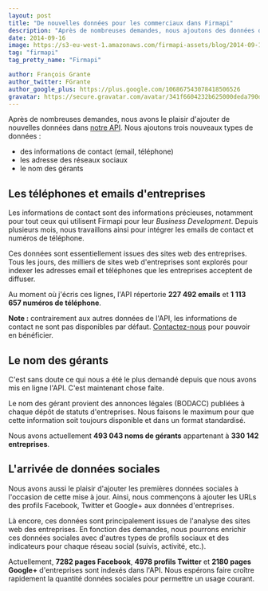 ```yaml
---
layout: post
title: "De nouvelles données pour les commerciaux dans Firmapi"
description: "Après de nombreuses demandes, nous ajoutons des données de contact, les adresse des réseaux sociaux et le nom des gérants des entreprises dans l'API."
date: 2014-09-16
image: https://s3-eu-west-1.amazonaws.com/firmapi-assets/blog/2014-09-17/article.png
tag: "firmapi"
tag_pretty_name: "Firmapi"

author: François Grante
author_twitter: FGrante
author_google_plus: https://plus.google.com/106867543078418506526
gravatar: https://secure.gravatar.com/avatar/341f6604232b625000deda790d8d39cd?d=mm&s=30&r=G
---
```


Après de nombreuses demandes, nous avons le plaisir d'ajouter de nouvelles données dans <a href="https://firmapi.com/api">notre API</a>. Nous ajoutons trois nouveaux types de données :

* des informations de contact (email, téléphone)
* les adresse des réseaux sociaux
* le nom des gérants

## Les téléphones et emails d'entreprises

Les informations de contact sont des informations précieuses, notamment pour tout ceux qui utilisent Firmapi pour leur *Business Development*. Depuis plusieurs mois, nous travaillons ainsi pour intégrer les emails de contact et numéros de téléphone.

Ces données sont essentiellement issues des sites web des entreprises. Tous les jours, des milliers de sites web d'entreprises sont explorés pour indexer les adresses email et téléphones que les entreprises acceptent de diffuser.

Au moment où j'écris ces lignes, l'API répertorie **227 492 emails** et **1 113 657 numéros de téléphone**.

**Note :** contrairement aux autres données de l'API, les informations de contact ne sont pas disponibles par défaut. <a href="https://firmapi.com/contact">Contactez-nous</a> pour pouvoir en bénéficier.


## Le nom des gérants

C'est sans doute ce qui nous a été le plus demandé depuis que nous avons mis en ligne l'API. C'est maintenant chose faite.

Le nom des gérant provient des annonces légales (BODACC) publiées à chaque dépôt de statuts d'entreprises. Nous faisons le maximum pour que cette information soit toujours disponible et dans un format standardisé.

Nous avons actuellement **493 043 noms de gérants** appartenant à **330 142 entreprises**.


## L'arrivée de données sociales

Nous avons aussi le plaisir d'ajouter les premières données sociales à l'occasion de cette mise à jour. Ainsi, nous commençons à ajouter les URLs des profils Facebook, Twitter et Google+ aux données d'entreprises.

Là encore, ces données sont principalement issues de l'analyse des sites web des entreprises. En fonction des demandes, nous pourrons enrichir ces données sociales avec d'autres types de profils sociaux et des indicateurs pour chaque réseau social (suivis, activité, etc.).

Actuellement, **7282 pages Facebook**, **4978 profils Twitter** et **2180 pages Google+** d'entreprises sont indexés dans l'API. Nous espérons faire croître rapidement la quantité données sociales pour permettre un usage courant.